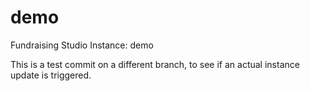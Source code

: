 # demo
Fundraising Studio Instance: demo

This is a test commit on a different branch, to see
if an actual instance update is triggered.

